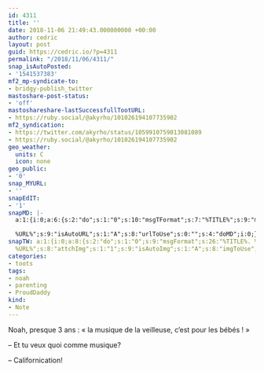 ```yaml
---
id: 4311
title: ''
date: 2018-11-06 21:49:43.000000000 +00:00
author: cedric
layout: post
guid: https://cedric.io/?p=4311
permalink: "/2018/11/06/4311/"
snap_isAutoPosted:
- '1541537383'
mf2_mp-syndicate-to:
- bridgy-publish_twitter
mastoshare-post-status:
- 'off'
mastoshareshare-lastSuccessfullTootURL:
- https://ruby.social/@akyrho/101026194107735902
mf2_syndication:
- https://twitter.com/akyrho/status/1059910759013081089
- https://ruby.social/@akyrho/101026194107735902
geo_weather:
  units: C
  icon: none
geo_public:
- '0'
snap_MYURL:
- ''
snapEdIT:
- '1'
snapMD: |-
  a:1:{i:0;a:6:{s:2:"do";s:1:"0";s:10:"msgTFormat";s:7:"%TITLE%";s:9:"msgFormat";s:19:"%FULLTEXT%

  %URL%";s:9:"isAutoURL";s:1:"A";s:8:"urlToUse";s:0:"";s:4:"doMD";i:0;}}"
snapTW: a:1:{i:0;a:8:{s:2:"do";s:1:"0";s:9:"msgFormat";s:26:"%TITLE%. %EXCERPT% -
  %URL%";s:8:"attchImg";s:1:"1";s:9:"isAutoImg";s:1:"A";s:8:"imgToUse";s:0:"";s:9:"isAutoURL";s:1:"A";s:8:"urlToUse";s:0:"";s:4:"doTW";i:0;}}
categories:
- toots
tags:
- noah
- parenting
- ProudDaddy
kind:
- Note
---
```

Noah, presque 3 ans : « la musique de la veilleuse, c’est pour les bébés ! »

&#8211; Et tu veux quoi comme musique?

&#8211; Californication!